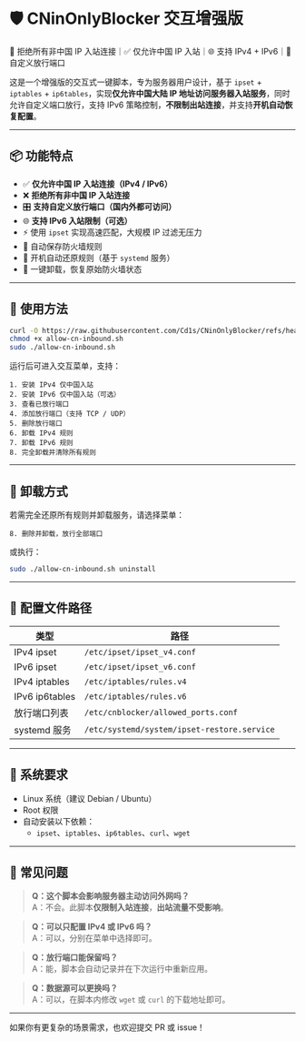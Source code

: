 # 🛡️ CNinOnlyBlocker 交互增强版

🚫 拒绝所有非中国 IP 入站连接｜✅ 仅允许中国 IP 入站｜🌐 支持 IPv4 + IPv6｜🎯 自定义放行端口

这是一个增强版的交互式一键脚本，专为服务器用户设计，基于 `ipset` + `iptables` + `ip6tables`，实现**仅允许中国大陆 IP 地址访问服务器入站服务**，同时允许自定义端口放行，支持 IPv6 策略控制，**不限制出站连接**，并支持**开机自动恢复配置**。

---

## 📦 功能特点

- ✅ **仅允许中国 IP 入站连接（IPv4 / IPv6）**
- ❌ **拒绝所有非中国 IP 入站连接**
- 🎛️ **支持自定义放行端口（国内外都可访问）**
- 🌐 **支持 IPv6 入站限制（可选）**
- ⚡ 使用 `ipset` 实现高速匹配，大规模 IP 过滤无压力
- 💾 自动保存防火墙规则
- 🔁 开机自动还原规则（基于 `systemd` 服务）
- 🧹 一键卸载，恢复原始防火墙状态

---

## 🚀 使用方法

```bash
curl -O https://raw.githubusercontent.com/Cd1s/CNinOnlyBlocker/refs/heads/main/allow-cn-inbound.sh
chmod +x allow-cn-inbound.sh
sudo ./allow-cn-inbound.sh
```

运行后可进入交互菜单，支持：

```
1. 安装 IPv4 仅中国入站
2. 安装 IPv6 仅中国入站（可选）
3. 查看已放行端口
4. 添加放行端口（支持 TCP / UDP）
5. 删除放行端口
6. 卸载 IPv4 规则
7. 卸载 IPv6 规则
8. 完全卸载并清除所有规则
```

---

## 🧯 卸载方式

若需完全还原所有规则并卸载服务，请选择菜单：

```
8. 删除并卸载，放行全部端口
```

或执行：

```bash
sudo ./allow-cn-inbound.sh uninstall
```

---

## 📂 配置文件路径

| 类型 | 路径 |
|------|------|
| IPv4 ipset | `/etc/ipset/ipset_v4.conf` |
| IPv6 ipset | `/etc/ipset/ipset_v6.conf` |
| IPv4 iptables | `/etc/iptables/rules.v4` |
| IPv6 ip6tables | `/etc/iptables/rules.v6` |
| 放行端口列表 | `/etc/cnblocker/allowed_ports.conf` |
| systemd 服务 | `/etc/systemd/system/ipset-restore.service` |

---

## 🔧 系统要求

- Linux 系统（建议 Debian / Ubuntu）
- Root 权限
- 自动安装以下依赖：
  - `ipset`、`iptables`、`ip6tables`、`curl`、`wget`

---

## 🙋 常见问题

> **Q：这个脚本会影响服务器主动访问外网吗？**  
> A：不会。此脚本**仅限制入站连接**，**出站流量不受影响**。

> **Q：可以只配置 IPv4 或 IPv6 吗？**  
> A：可以，分别在菜单中选择即可。

> **Q：放行端口能保留吗？**  
> A：能，脚本会自动记录并在下次运行中重新应用。

> **Q：数据源可以更换吗？**  
> A：可以，在脚本内修改 `wget` 或 `curl` 的下载地址即可。

---

如果你有更复杂的场景需求，也欢迎提交 PR 或 issue！
